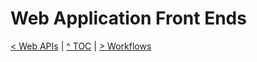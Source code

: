 # Web Application Front Ends

[< Web APIs](./web-apis.md) | [^ TOC](./toc.md) | [> Workflows](./workflows.md)
